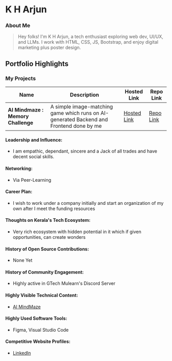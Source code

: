 # K H Arjun 

### About Me

>Hey folks! I'm K H Arjun, a tech enthusiast exploring web dev, UI/UX, and LLMs. I work with HTML, CSS, JS, Bootstrap, and enjoy digital marketing plus poster design.


## Portfolio Highlights

### My Projects

| Name                | Description                                                               | Hosted Link                              | Repo Link                                                      |
|---------------------|---------------------------------------------------------------------------|------------------------------------------|----------------------------------------------------------------|
| **AI Mindmaze : Memory Challenge**  | A simple image-matching game which runs on AI-generated Backend and Frontend done by me                                              | [Hosted Link](https://arjunkh2004.github.io/Memory-Guesser/)    | [Repo Link](https://github.com/ArjunKH2004/Memory-Guesser)             |


#### Leadership and Influence:

- I am empathic, dependant, sincere and a Jack of all trades and have decent social skills.

#### Networking:

- Via Peer-Learning

#### Career Plan:

- I wish to work under a company initially and start an organization of my own after I meet the funding resources

#### Thoughts on Kerala's Tech Ecosystem:

- Very rich ecosystem with hidden potential in it which if given opportunities, can create wonders

#### History of Open Source Contributions:

- None Yet

#### History of Community Engagement:

-  Highly active in GTech Mulearn's Discord Server

#### Highly Visible Technical Content:

- [AI MindMaze](https://arjunkh2004.github.io/Memory-Guesser/)

#### Highly Used Software Tools:

- Figma, Visual Studio Code

#### Competitive Website Profiles:

- [LinkedIn](https://www.linkedin.com/in/k-h-arjun-310913206/)
